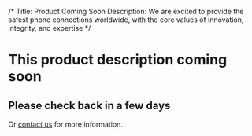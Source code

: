 /*
Title: Product Coming Soon
Description: We are excited to provide the safest phone connections worldwide, with the core values of innovation, integrity, and expertise
*/

<div class="page-header about-page-header text-center">
	<div class="container">
		<h1>This product description coming soon</h1>
	</div>
</div>

<section class="purpose text-center">
	<div class="container">
		<div class="row">
			<div class="col-xs-12">
				<h2>Please check back in a few days</h2>
				<p class="lead">Or <a href="request-info">contact us</a> for more information.</p>
			</div>
		</div>
	</div>
</section>